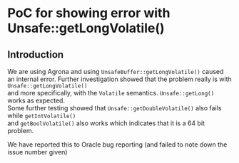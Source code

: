# PoC for showing error with Unsafe::getLongVolatile()

## Introduction
We are using Agrona and using `UnsafeBuffer::getLongVolatile()` caused an internal error.
Further investigation showed that the problem really is with `Unsafe::getLongVolatile()`  
and more specifically, with the `Volatile` semantics. `Unsafe::getLong()` works as expected.  
Some further testing showed that `Unsafe::getDoubleVolatile()` also fails while `getIntVolatile()`  
and `getBoolVolatile()` also works which indicates that it is a 64 bit problem.

We have reported this to Oracle bug reporting (and failed to note down the issue number given)